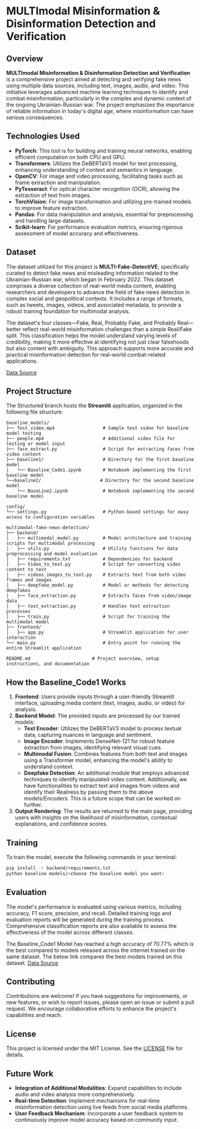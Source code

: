 
# MULTImodal Misinformation & Disinformation Detection and Verification

## Overview

**MULTImodal Misinformation & Disinformation Detection and Verification** is a comprehensive project aimed at detecting and verifying fake news using multiple data sources, including text, images, audio, and video. This initiative leverages advanced machine learning techniques to identify and combat misinformation, particularly in the complex and dynamic context of the ongoing Ukrainian-Russian war. The project emphasizes the importance of reliable information in today's digital age, where misinformation can have serious consequences.

## Technologies Used

- **PyTorch**: This tool is for building and training neural networks, enabling efficient computation on both CPU and GPU.
- **Transformers**: Utilizes the DeBERTaV3 model for text processing, enhancing understanding of context and semantics in language.
- **OpenCV**: For image and video processing, facilitating tasks such as frame extraction and manipulation.
- **PyTesseract**: For optical character recognition (OCR), allowing the extraction of text from images.
- **TorchVision**: For image transformation and utilizing pre-trained models to improve feature extraction.
- **Pandas**: For data manipulation and analysis, essential for preprocessing and handling large datasets.
- **Scikit-learn**: For performance evaluation metrics, ensuring rigorous assessment of model accuracy and effectiveness.

## Dataset

The dataset utilized for this project is **MULTI-Fake-DetectiVE**, specifically curated to detect fake news and misleading information related to the Ukrainian-Russian war, which began in February 2022. This dataset comprises a diverse collection of real-world media content, enabling researchers and developers to advance the field of fake news detection in complex social and geopolitical contexts. It includes a range of formats, such as tweets, images, videos, and associated metadata, to provide a robust training foundation for multimodal analysis.

The dataset's four classes—Fake, Real, Probably Fake, and Probably Real—better reflect real-world misinformation challenges than a simple Real/Fake split. This classification helps the model understand varying levels of credibility, making it more effective at identifying not just clear falsehoods but also content with ambiguity. This approach supports more accurate and practical misinformation detection for real-world combat-related applications.

[Data Source](https://sites.google.com/unipi.it/multi-fake-detective/data?authuser=0)


## Project Structure
The Structured branch hosts the **Streamlit** application, organized in the following file structure:

```plaintext
baseline_models/
├── Test_video.mp4                  # Sample test video for baseline model testing
├── people.mp4                      # Additional video file for testing or model input
├── face_extract.py                 # Script for extracting faces from video content
├── baseline1/                      # Directory for the first baseline model
│   └── Baseline_Code1.ipynb        # Notebook implementing the first baseline model
└──baseline2/                      # Directory for the second baseline model
    └── BaseLine2.ipynb             # Notebook implementing the second baseline model

config/
└── settings.py                     # Python-based settings for easy access to configuration variables

multimodal-fake-news-detection/
├── backend/
│   ├── multimodal_model.py         # Model architecture and training scripts for multimodal processing
│   ├── utils.py                    # Utility functions for data preprocessing and model evaluation
│   ├── requirements.txt            # Dependencies for backend
│   ├── Video_to_text.py            # Script for converting video content to text
│   ├── videos_images_to_text.py    # Extracts text from both video frames and images
│   ├── deepfake_model.py           # Model or methods for detecting deepfakes
│   ├── face_extraction.py          # Extracts faces from video/image data
│   ├── text_extraction.py          # Handles text extraction processes
│   ├── train.py                    # Script for training the multimodal model
├── frontend/
│   ├── app.py                      # Streamlit application for user interaction
└── main.py                         # Entry point for running the entire Streamlit application

README.md                       # Project overview, setup instructions, and documentation
```

## How the Baseline_Code1 Works 

1. **Frontend**: Users provide inputs through a user-friendly Streamlit interface, uploading media content (text, images, audio, or video) for analysis.
2. **Backend Model**: The provided inputs are processed by our trained models:
   - **Text Encoder**: Utilizes the DeBERTaV3 model to process textual data, capturing nuances in language and sentiment.
   - **Image Encoder**: Implements DenseNet-121 for robust feature extraction from images, identifying relevant visual cues.
   - **Multimodal Fusion**: Combines features from both text and images using a Transformer model, enhancing the model's ability to understand context.
   - **Deepfake Detection**: An additional module that employs advanced techniques to identify manipulated video content.
   Additionally, we have functionalities to extract text and images from videos and identify their Realness by passing them to the above models/Encoders. This is a future scope that can be worked on further.
3. **Output Rendering**: The results are returned to the main page, providing users with insights on the likelihood of misinformation, contextual explanations, and confidence scores.

## Training

To train the model, execute the following commands in your terminal:

```bash
pip install -r backend/requirements.txt
python baseline models/<choose the baseline model you want>
```

## Evaluation

The model's performance is evaluated using various metrics, including accuracy, F1 score, precision, and recall. Detailed training logs and evaluation reports will be generated during the training process. Comprehensive classification reports are also available to assess the effectiveness of the model across different classes.

The Baseline_Code1 Model has reached a high accuracy of 70.77% which is the best compared to models released across the internet trained on the same dataset. The below link compares the best models trained on this dataset.
[Data Source](https://ceur-ws.org/Vol-3473/paper33.pdf)

## Contributing

Contributions are welcome! If you have suggestions for improvements, or new features, or wish to report issues, please open an issue or submit a pull request. We encourage collaborative efforts to enhance the project's capabilities and reach.

## License

This project is licensed under the MIT License. See the [LICENSE](LICENSE) file for details.

## Future Work

- **Integration of Additional Modalities**: Expand capabilities to include audio and video analysis more comprehensively.
- **Real-time Detection**: Implement mechanisms for real-time misinformation detection using live feeds from social media platforms.
- **User Feedback Mechanism**: Incorporate a user feedback system to continuously improve model accuracy based on community input.
